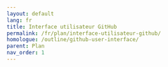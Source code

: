```yaml
---
layout: default
lang: fr
title: Interface utilisateur GitHub
permalink: /fr/plan/interface-utilisateur-github/
homologue: /outline/github-user-interface/
parent: Plan
nav_order: 1
---
```

